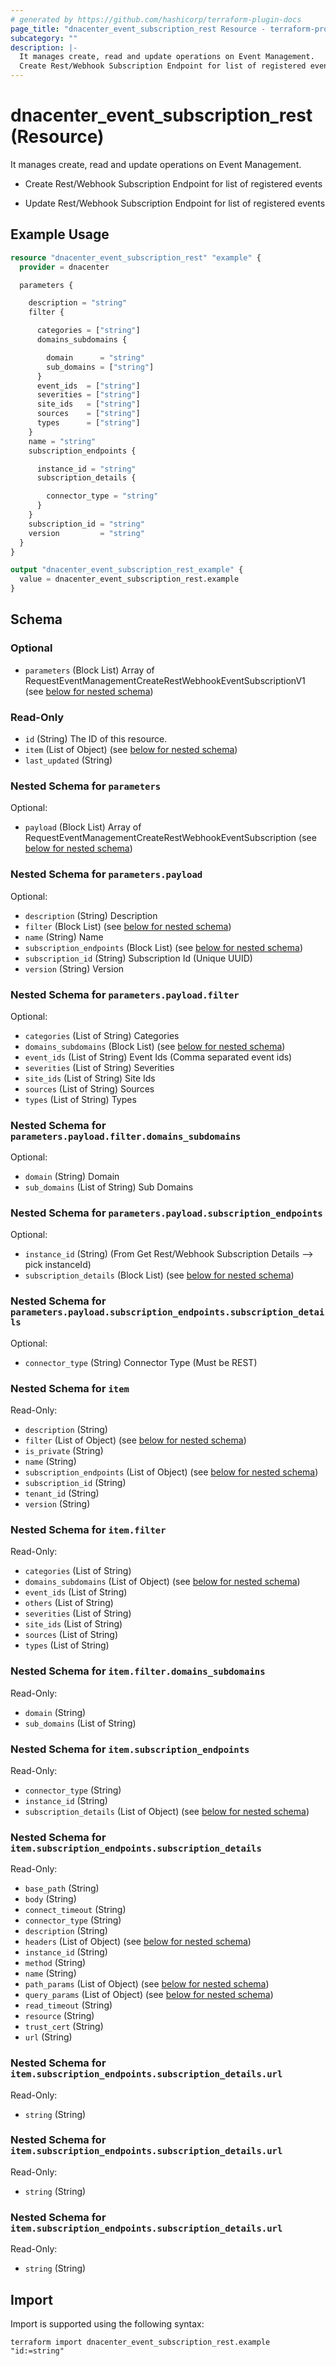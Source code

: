 ```yaml
---
# generated by https://github.com/hashicorp/terraform-plugin-docs
page_title: "dnacenter_event_subscription_rest Resource - terraform-provider-dnacenter"
subcategory: ""
description: |-
  It manages create, read and update operations on Event Management.
  Create Rest/Webhook Subscription Endpoint for list of registered eventsUpdate Rest/Webhook Subscription Endpoint for list of registered events
---
```


# dnacenter_event_subscription_rest (Resource)

It manages create, read and update operations on Event Management.

- Create Rest/Webhook Subscription Endpoint for list of registered events

- Update Rest/Webhook Subscription Endpoint for list of registered events

## Example Usage

```terraform
resource "dnacenter_event_subscription_rest" "example" {
  provider = dnacenter

  parameters {

    description = "string"
    filter {

      categories = ["string"]
      domains_subdomains {

        domain      = "string"
        sub_domains = ["string"]
      }
      event_ids  = ["string"]
      severities = ["string"]
      site_ids   = ["string"]
      sources    = ["string"]
      types      = ["string"]
    }
    name = "string"
    subscription_endpoints {

      instance_id = "string"
      subscription_details {

        connector_type = "string"
      }
    }
    subscription_id = "string"
    version         = "string"
  }
}

output "dnacenter_event_subscription_rest_example" {
  value = dnacenter_event_subscription_rest.example
}
```

<!-- schema generated by tfplugindocs -->
## Schema

### Optional

- `parameters` (Block List) Array of RequestEventManagementCreateRestWebhookEventSubscriptionV1 (see [below for nested schema](#nestedblock--parameters))

### Read-Only

- `id` (String) The ID of this resource.
- `item` (List of Object) (see [below for nested schema](#nestedatt--item))
- `last_updated` (String)

<a id="nestedblock--parameters"></a>
### Nested Schema for `parameters`

Optional:

- `payload` (Block List) Array of RequestEventManagementCreateRestWebhookEventSubscription (see [below for nested schema](#nestedblock--parameters--payload))

<a id="nestedblock--parameters--payload"></a>
### Nested Schema for `parameters.payload`

Optional:

- `description` (String) Description
- `filter` (Block List) (see [below for nested schema](#nestedblock--parameters--payload--filter))
- `name` (String) Name
- `subscription_endpoints` (Block List) (see [below for nested schema](#nestedblock--parameters--payload--subscription_endpoints))
- `subscription_id` (String) Subscription Id (Unique UUID)
- `version` (String) Version

<a id="nestedblock--parameters--payload--filter"></a>
### Nested Schema for `parameters.payload.filter`

Optional:

- `categories` (List of String) Categories
- `domains_subdomains` (Block List) (see [below for nested schema](#nestedblock--parameters--payload--filter--domains_subdomains))
- `event_ids` (List of String) Event Ids (Comma separated event ids)
- `severities` (List of String) Severities
- `site_ids` (List of String) Site Ids
- `sources` (List of String) Sources
- `types` (List of String) Types

<a id="nestedblock--parameters--payload--filter--domains_subdomains"></a>
### Nested Schema for `parameters.payload.filter.domains_subdomains`

Optional:

- `domain` (String) Domain
- `sub_domains` (List of String) Sub Domains



<a id="nestedblock--parameters--payload--subscription_endpoints"></a>
### Nested Schema for `parameters.payload.subscription_endpoints`

Optional:

- `instance_id` (String) (From 	Get Rest/Webhook Subscription Details --> pick instanceId)
- `subscription_details` (Block List) (see [below for nested schema](#nestedblock--parameters--payload--subscription_endpoints--subscription_details))

<a id="nestedblock--parameters--payload--subscription_endpoints--subscription_details"></a>
### Nested Schema for `parameters.payload.subscription_endpoints.subscription_details`

Optional:

- `connector_type` (String) Connector Type (Must be REST)





<a id="nestedatt--item"></a>
### Nested Schema for `item`

Read-Only:

- `description` (String)
- `filter` (List of Object) (see [below for nested schema](#nestedobjatt--item--filter))
- `is_private` (String)
- `name` (String)
- `subscription_endpoints` (List of Object) (see [below for nested schema](#nestedobjatt--item--subscription_endpoints))
- `subscription_id` (String)
- `tenant_id` (String)
- `version` (String)

<a id="nestedobjatt--item--filter"></a>
### Nested Schema for `item.filter`

Read-Only:

- `categories` (List of String)
- `domains_subdomains` (List of Object) (see [below for nested schema](#nestedobjatt--item--filter--domains_subdomains))
- `event_ids` (List of String)
- `others` (List of String)
- `severities` (List of String)
- `site_ids` (List of String)
- `sources` (List of String)
- `types` (List of String)

<a id="nestedobjatt--item--filter--domains_subdomains"></a>
### Nested Schema for `item.filter.domains_subdomains`

Read-Only:

- `domain` (String)
- `sub_domains` (List of String)



<a id="nestedobjatt--item--subscription_endpoints"></a>
### Nested Schema for `item.subscription_endpoints`

Read-Only:

- `connector_type` (String)
- `instance_id` (String)
- `subscription_details` (List of Object) (see [below for nested schema](#nestedobjatt--item--subscription_endpoints--subscription_details))

<a id="nestedobjatt--item--subscription_endpoints--subscription_details"></a>
### Nested Schema for `item.subscription_endpoints.subscription_details`

Read-Only:

- `base_path` (String)
- `body` (String)
- `connect_timeout` (String)
- `connector_type` (String)
- `description` (String)
- `headers` (List of Object) (see [below for nested schema](#nestedobjatt--item--subscription_endpoints--subscription_details--headers))
- `instance_id` (String)
- `method` (String)
- `name` (String)
- `path_params` (List of Object) (see [below for nested schema](#nestedobjatt--item--subscription_endpoints--subscription_details--path_params))
- `query_params` (List of Object) (see [below for nested schema](#nestedobjatt--item--subscription_endpoints--subscription_details--query_params))
- `read_timeout` (String)
- `resource` (String)
- `trust_cert` (String)
- `url` (String)

<a id="nestedobjatt--item--subscription_endpoints--subscription_details--headers"></a>
### Nested Schema for `item.subscription_endpoints.subscription_details.url`

Read-Only:

- `string` (String)


<a id="nestedobjatt--item--subscription_endpoints--subscription_details--path_params"></a>
### Nested Schema for `item.subscription_endpoints.subscription_details.url`

Read-Only:

- `string` (String)


<a id="nestedobjatt--item--subscription_endpoints--subscription_details--query_params"></a>
### Nested Schema for `item.subscription_endpoints.subscription_details.url`

Read-Only:

- `string` (String)

## Import

Import is supported using the following syntax:

```shell
terraform import dnacenter_event_subscription_rest.example "id:=string"
```
